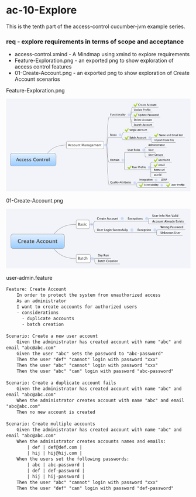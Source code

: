 ac-10-Explore
=============

This is the tenth part of the access-control cucumber-jvm example series.

### req - explore requirements in terms of scope and acceptance
* access-control.xmind - A Mindmap using xmind to explore requirements
* Feature-Exploration.png - an exported png to show exploration of access control features
* 01-Create-Account.png - an exported png to show exploration of Create Account scenarios 


Feature-Exploration.png

![Feature Exploration MindMap](req/ngpanwei/access/Feature-Exploration.png)

01-Create-Account.png

![Feature Exploration MindMap](req/ngpanwei/access/01-Create-Account.png)

user-admin.feature
````
Feature: Create Account
	In order to protect the system from unauthorized access
	As an administrator
	I want to create accounts for authorized users
	- considerations
	  - duplicate accounts
	  - batch creation

Scenario: Create a new user account
	Given the administrator has created account with name "abc" and email "abc@abc.com"
	Given the user "abc" sets the password to "abc-password"
	Then the user "def" "cannot" login with password "xxx"
	Then the user "abc" "cannot" login with password "xxx"
	Then the user "abc" "can" login with password "abc-password"

Scenario: Create a duplicate account fails
	Given the administrator has created account with name "abc" and email "abc@abc.com"
	When the administrator creates account with name "abc" and email "abc@abc.com"
	Then no new account is created

Scenario: Create multiple accounts
	Given the administrator has created account with name "abc" and email "abc@abc.com"
	When the administrator creates accounts names and emails:
		| def | def@def.com |
		| hij | hij@hij.com |
	When the users set the following passwords:
		| abc | abc-password |
		| def | def-password |
		| hij | hij-password |
	Then the user "abc" "cannot" login with password "xxx"
	Then the user "def" "can" login with password "def-password"
````